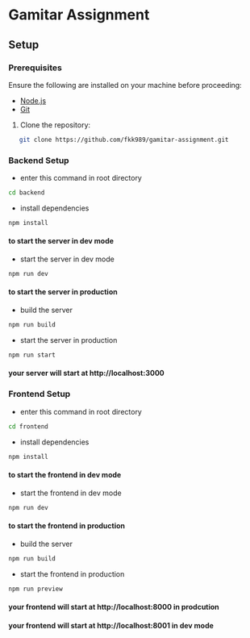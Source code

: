 # Gamitar Assignment

## Setup

### Prerequisites

Ensure the following are installed on your machine before proceeding:  
- [Node.js](https://nodejs.org/)  
- [Git](https://git-scm.com/)  


1. Clone the repository:  
```bash
   git clone https://github.com/fkk989/gamitar-assignment.git

```

### Backend Setup   
* enter this command in root directory 
```bash
cd backend

```
* install dependencies
```bash
npm install
```
#### to start the server in dev mode
* start the server in dev mode
```bash
npm run dev
```
#### to start the server in production
* build the server
```bash
npm run build
```
* start the server in production 
```bash
npm run start
```
#### your server will start at http://localhost:3000

### Frontend Setup   
* enter this command in root directory 
```bash
cd frontend 
```
* install dependencies
```bash
npm install
```
#### to start the frontend in dev mode
* start the frontend in dev mode
```bash
npm run dev
```
#### to start the frontend in production
* build the server
```bash
npm run build
```
* start the frontend in production
```bash
npm run preview
```
#### your frontend will start at http://localhost:8000 in prodcution
#### your frontend will start at http://localhost:8001 in dev mode